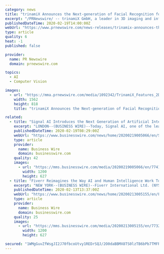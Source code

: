 ```yaml
---
category: news
title: "trinamiX Announces the Next-generation of Facial Recognition for Upcoming Mobile Devices Powered by Qualcomm Snapdragon Mobile Platforms"
excerpt: "/PRNewswire/ -- trinamiX GmbH, a leader in 3D imaging and infrared sensing technologies, today announced it has joined the Qualcomm Software"
publishedDateTime: 2020-02-19T14:00:00Z
webUrl: "https://www.prnewswire.com/news-releases/trinamix-announces-the-next-generation-of-facial-recognition-for-upcoming-mobile-devices-powered-by-qualcomm-snapdragon-mobile-platforms-301007388.html"
type: article
quality: 6
heat: -1
published: false

provider:
  name: PR Newswire
  domain: prnewswire.com

topics:
  - AI
  - Computer Vision

images:
  - url: "https://mma.prnewswire.com/media/1092342/TrinamiX_Features_2D_3D_Skin_Detection.jpg?p=facebook"
    width: 1562
    height: 818
    title: "trinamiX Announces the Next-generation of Facial Recognition for Upcoming Mobile Devices Powered by Qualcomm Snapdragon Mobile Platforms"

related:
  - title: "Signal AI Introduces the Next Generation of Artificial Intelligence With the Launch of AIQ"
    excerpt: "LONDON--(BUSINESS WIRE)--Today, Signal AI, one of the leading companies transforming how business leaders make sense of the world’s information, has announced the launch of AIQ, the next generation of AI technology powering their media monitoring and market intelligence platform. AIQ enhances the proprietary artificial intelligence ..."
    publishedDateTime: 2020-02-19T08:29:00Z
    webUrl: "https://www.businesswire.com/news/home/20200219005066/en/Signal-AI-Introduces-Generation-Artificial-Intelligence-Launch"
    type: article
    provider:
      name: Business Wire
      domain: businesswire.com
    quality: 42
    images:
      - url: "https://mms.businesswire.com/media/20200219005066/en/774196/23/AIQ_Logo.jpg"
        width: 1200
        height: 627
  - title: "Fiverr Reimagines the Way AI and Human Intelligence Work Together With the Launch of Logo Maker"
    excerpt: "NEW YORK--(BUSINESS WIRE)--Fiverr International Ltd. (NYSE: FVRR), the company that is changing how the world works together, today announced the launch of Fiverr Logo Maker, bringing the power of artificial intelligence to Fiverr’s best creative talent. Fiverr sellers now have the opportunity to monetize their existing design portfolio by ..."
    publishedDateTime: 2020-02-13T13:37:00Z
    webUrl: "https://www.businesswire.com/news/home/20200213005155/en/Fiverr-Reimagines-AI-Human-Intelligence-Work-Launch"
    type: article
    provider:
      name: Business Wire
      domain: businesswire.com
    quality: 25
    images:
      - url: "https://mms.businesswire.com/media/20200213005155/en/773230/23/LogoMaker-Press-Page.jpg"
        width: 1200
        height: 627

secured: "1WMgGuvZfWsgJI2J70fbcoUtvy1REDrSQJ/2O0daBBMX8TS0lzTB6bPb7TMFRtykMh0uQgDwrmE5mcwkjaJ/z/czp9LahEJufk20olPPzi6GGEFy/2ku6p5RVIBOw7t/fRHxlHNxRaNLMhBpqqeiZJ4UE/ZcCA78gODvPBtKnJiqjnZnRlPlN12p27ppzNp4EZMWaVns5FZBPdqmEQVjh1/e6tdPZtz8HaNMTLbDHz9njekB1TahDX2ZBNdFMcZB8sN+8BSXW4KKOySN4YILjl4BTolCTRF3sRNGojXVPjAdWFzgnbNxb7QiyN8xrPzWudIt0d6kYTbIj3CxYePdM+FM2mkZHiEDIggn/JIv27g2H6qJirw8Fx+g5pUURg9pKCsHrdbZwInRN8Fr6mcz5IcAbQWYaqggaxGz2I/p8Hc1WIl+8XjsdBGviOL5AjvLgxZTCLVgcg0FltLMlv94FTm8SpaOL14BQjiGTC+yUoI=;Ln3Vc5ZRtennHuFY65t0NQ=="
---
```


